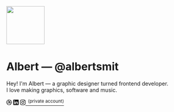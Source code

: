 <p>
  <img src="https://albertsm.it/memoji.84993396.png" width="100" height="100">
</p>

<h1>Albert — @albertsmit</h1>

Hey! I'm Albert — a graphic designer turned frontend developer.\
I love making graphics, software and music.

<span>
  <a href="https://dribbble.com/AlbertSmit"><img src="./images/dribbble.png" height="14"></a>
  <a href="https://www.linkedin.com/in/albert-smit"><img src="./images/linkedin.png" height="14"></a>
  <a href="http://instagram.com/albertsm.it"><img src="./images/instagram.png" height="14"><sup>&nbsp; (private account)</sup></a>
</span>
